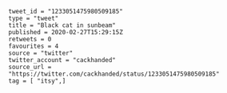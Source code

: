 ```
tweet_id = "1233051475980509185"
type = "tweet"
title = "Black cat in sunbeam"
published = 2020-02-27T15:29:15Z
retweets = 0
favourites = 4
source = "twitter"
twitter_account = "cackhanded"
source_url = "https://twitter.com/cackhanded/status/1233051475980509185"
tag = [ "itsy",]
```

<p class='image'><img src='https://mnf.m17s.net/2020/02/27/ERytwojXsAIrH3O.jpg' alt=''></p>

